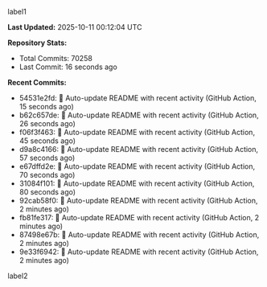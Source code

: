 
label1 
<!-- ACTIVITY_START -->
**Last Updated:** 2025-10-11 00:12:04 UTC

**Repository Stats:**
- Total Commits: 70258
- Last Commit: 16 seconds ago

**Recent Commits:**
- 54531e2fd: 🤖 Auto-update README with recent activity (GitHub Action, 15 seconds ago)
- b62c657de: 🤖 Auto-update README with recent activity (GitHub Action, 26 seconds ago)
- f06f3f463: 🤖 Auto-update README with recent activity (GitHub Action, 45 seconds ago)
- d9a8c4166: 🤖 Auto-update README with recent activity (GitHub Action, 57 seconds ago)
- e67dffd2e: 🤖 Auto-update README with recent activity (GitHub Action, 70 seconds ago)
- 31084f101: 🤖 Auto-update README with recent activity (GitHub Action, 80 seconds ago)
- 92cab58f0: 🤖 Auto-update README with recent activity (GitHub Action, 2 minutes ago)
- fb81fe317: 🤖 Auto-update README with recent activity (GitHub Action, 2 minutes ago)
- 87498e67b: 🤖 Auto-update README with recent activity (GitHub Action, 2 minutes ago)
- 9e33f6942: 🤖 Auto-update README with recent activity (GitHub Action, 2 minutes ago)
<!-- ACTIVITY_END -->

label2
